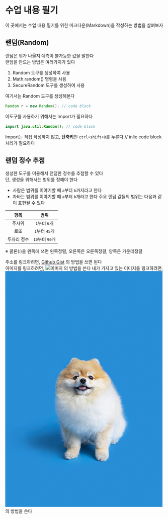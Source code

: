 # 수업 내용 필기
이 곳에서는 수업 내용 필기를 위한 마크다운(Markdown)을 작성하는 방법을 살펴보자

## 랜덤(Random)
랜덤은 뭐가 나올지 예측이 불가능한 값을 말한다  
랜덤을 만드는 방법은 여러가지가 있다  
1. Random 도구를 생성하여 사용
2. Math.random() 명령을 사용
3. SecureRandom 도구를 생성하여 사용

여기서는 Random 도구를 생성해본다
```java
Random r = new Random(); // code block
```
이도구를 사용하기 위해서는 Import가 필요하다
```java
import java.util.Random(); // code block
```
Import는 직접 작성하지 않고, **단축키**인 `ctrl+shift+O`를 누른다 // inlie code block 처리가 필요하다

## 랜덤 정수 추첨
생성한 도구를 이용해서 랜덤한 정수를 추첨할 수 있다  
단, 생성을 위해서는 범위를 정해야 한다
- 사람은 범위를 이야기할 때 `a`부터 `b`까지라고 한다
- 자바는 범위를 이야기할 때 `a`부터 `b`개라고 한다
주요 랜덤 값들의 범위는 다음과 같이 표현될 수 있다

|항목|범위|
|:---:|:---:| 
|주사위|`1`부터 `6`개|
|로또|`1`부터 `45`개|
|두자리 정수|`10`부터 `90`개|  

※ 콜론(:)을 왼쪽에 쓰면 왼쪽정렬, 오른쪽은 오른쪽정렬, 양쪽은 가운데정렬

주소를 링크하려면, [Github Gist](https://gist.github.com/Park8161) 의 방법을 쓰면 된다  
이미지를 링크하려면, ![이미지](https://image.utoimage.com/preview/cp872722/2022/12/202212008462_500.jpg) 의 방법을 쓴다
내가 가지고 있는 이미지를 링크하려면, ![이미지](./123.jfif) 의 방법을 쓴다
